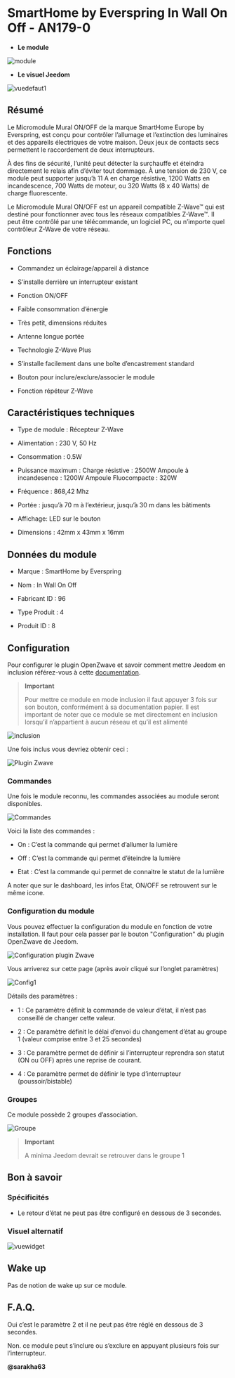 SmartHome by Everspring In Wall On Off - AN179-0 
================================================



-   **Le module**



![module](images/smarthomebyeverspring.AN179-0/module.jpg)



-   **Le visuel Jeedom**



![vuedefaut1](images/smarthomebyeverspring.AN179-0/vuedefaut1.jpg)



Résumé 
------



Le Micromodule Mural ON/OFF de la marque SmartHome Europe by Everspring,
est conçu pour contrôler l’allumage et l’extinction des luminaires et
des appareils électriques de votre maison. Deux jeux de contacts secs
permettent le raccordement de deux interrupteurs.

À des fins de sécurité, l’unité peut détecter la surchauffe et éteindra
directement le relais afin d’éviter tout dommage. À une tension de 230
V, ce module peut supporter jusqu’à 11 A en charge résistive, 1200 Watts
en incandescence, 700 Watts de moteur, ou 320 Watts (8 x 40 Watts) de
charge fluorescente.

Le Micromodule Mural ON/OFF est un appareil compatible Z-Wave™ qui est
destiné pour fonctionner avec tous les réseaux compatibles Z-Wave™. Il
peut être contrôlé par une télécommande, un logiciel PC, ou n’importe
quel contrôleur Z-Wave de votre réseau.



Fonctions 
---------



-   Commandez un éclairage/appareil à distance

-   S’installe derrière un interrupteur existant

-   Fonction ON/OFF

-   Faible consommation d’énergie

-   Très petit, dimensions réduites

-   Antenne longue portée

-   Technologie Z-Wave Plus

-   S’installe facilement dans une boîte d’encastrement standard

-   Bouton pour inclure/exclure/associer le module

-   Fonction répéteur Z-Wave



Caractéristiques techniques 
---------------------------



-   Type de module : Récepteur Z-Wave

-   Alimentation : 230 V, 50 Hz

-   Consommation : 0.5W

-   Puissance maximum : Charge résistive : 2500W Ampoule à incandesence
    : 1200W Ampoule Fluocompacte : 320W

-   Fréquence : 868,42 Mhz

-   Portée : jusqu’à 70 m à l’extérieur, jusqu’à 30 m dans les bâtiments

-   Affichage: LED sur le bouton

-   Dimensions : 42mm x 43mm x 16mm



Données du module 
-----------------



-   Marque : SmartHome by Everspring

-   Nom : In Wall On Off

-   Fabricant ID : 96

-   Type Produit : 4

-   Produit ID : 8



Configuration 
-------------



Pour configurer le plugin OpenZwave et savoir comment mettre Jeedom en
inclusion référez-vous à cette
[documentation](https://doc.jeedom.com/fr_FR/plugins/automation%20protocol/openzwave/).



> **Important**
>
> Pour mettre ce module en mode inclusion il faut appuyer 3 fois sur son
> bouton, conformément à sa documentation papier. Il est important de
> noter que ce module se met directement en inclusion lorsqu’il
> n’appartient à aucun réseau et qu’il est alimenté



![inclusion](images/smarthomebyeverspring.AN179-0/inclusion.jpg)



Une fois inclus vous devriez obtenir ceci :



![Plugin Zwave](images/smarthomebyeverspring.AN179-0/information.jpg)



### Commandes 



Une fois le module reconnu, les commandes associées au module seront
disponibles.



![Commandes](images/smarthomebyeverspring.AN179-0/commandes.jpg)



Voici la liste des commandes :



-   On : C’est la commande qui permet d’allumer la lumière

-   Off : C’est la commande qui permet d’éteindre la lumière

-   Etat : C’est la commande qui permet de connaitre le statut de la
    lumière



A noter que sur le dashboard, les infos Etat, ON/OFF se retrouvent sur
le même icone.



### Configuration du module 



Vous pouvez effectuer la configuration du module en fonction de votre
installation. Il faut pour cela passer par le bouton "Configuration" du
plugin OpenZwave de Jeedom.



![Configuration plugin Zwave](images/plugin/bouton_configuration.jpg)



Vous arriverez sur cette page (après avoir cliqué sur l’onglet
paramètres)



![Config1](images/smarthomebyeverspring.AN179-0/config1.jpg)



Détails des paramètres :



-   1 : Ce paramètre déﬁnit la commande de valeur d’état, il n’est pas
    conseillé de changer cette valeur.

-   2 : Ce paramètre définit le délai d’envoi du changement d’état au
    groupe 1 (valeur comprise entre 3 et 25 secondes)

-   3 : Ce paramètre permet de définir si l’interrupteur reprendra son
    statut (ON ou OFF) après une reprise de courant.

-   4 : Ce paramètre permet de définir le type
    d’interrupteur (poussoir/bistable)

### Groupes 



Ce module possède 2 groupes d’association.



![Groupe](images/smarthomebyeverspring.AN179-0/groupe.jpg)



> **Important**
>
> A minima Jeedom devrait se retrouver dans le groupe 1 

Bon à savoir 
------------



### Spécificités 



-   Le retour d’état ne peut pas être configuré en dessous de 3
    secondes. 

### Visuel alternatif 



![vuewidget](images//smarthomebyeverspring.AN179-0/vuewidget.jpg)



Wake up 
-------



Pas de notion de wake up sur ce module.



F.A.Q. 
------



Oui c’est le paramètre 2 et il ne peut pas être réglé en dessous de 3
secondes.



Non. ce module peut s’inclure ou s’exclure en appuyant plusieurs fois
sur l’interrupteur.



**@sarakha63**
